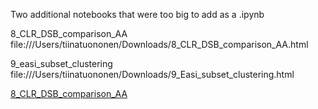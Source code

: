 Two additional notebooks that were too big to add as a .ipynb

8_CLR_DSB_comparison_AA file:///Users/tiinatuononen/Downloads/8_CLR_DSB_comparison_AA.html

9_easi_subset_clustering file:///Users/tiinatuononen/Downloads/9_Easi_subset_clustering.html

[8_CLR_DSB_comparison_AA](file:///Users/tiinatuononen/Downloads/8_CLR_DSB_comparison_AA.html "8_CLR_DSB_comparison_AA")

